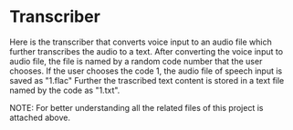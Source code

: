 # Transcriber

Here is the transcriber that converts voice input to an audio file which further transcribes the audio to a text.
After converting the voice input to audio file, the file is named by a random code number that the user chooses.
If the user chooses the code 1, the audio file of speech input is saved as "1.flac"
Further the trascribed text content is stored in a text file named by the code as "1.txt".


NOTE: For better understanding all the related files of this project is attached above.
